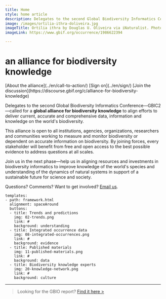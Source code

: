 ```yaml
---
title: Home
style: home article
description: Delegates to the second Global Biodiversity Informatics Conference (GBIC2) called for a global alliance for biodiversity knowledge to align efforts to deliver current, accurate and comprehensive data, information and knowledge on the world's biodiversity. 
image: /images/ortilia-ithra-doliveira.jpg
imageTitle: Ortilia ithra by Douglas U. Oliveira via iNaturalist. Photo licensed under CC BY-NC 4.0.
imageLink: https://www.gbif.org/occurrence/1986622394

---
```

an alliance for biodiversity knowledge
===================

<p class="buttons">
[About the alliance](../en/call-to-action/)
[Sign on](../en/sign/)
[Join the discussion](https://discourse.gbif.org/c/alliance-for-biodiversity-knowledge)
</p>

Delegates to the second Global Biodiversity Informatics Conference—GBIC2—called for a __global alliance for biodiversity knowledge__ to align efforts to deliver current, accurate and comprehensive data, information and knowledge on the world's biodiversity. 

This alliance is open to all institutions, agencies, organizations, researchers and communities working to measure and monitor biodiversity or dependent on accurate information on biodiversity. By joining forces, every stakeholder will benefit from free and open access to the best possible evidence to address questions at all scales.

Join us in the next phase—help us in aligning resources and investments in biodiversity informatics to improve knowledge of the world's species and understanding of the dynamics of natural systems in support of a sustainable future for science and society.

Questions? Comments? Want to get involved? [Email us](mailto:alliance@gbif.org).

<!---
styled custom component
you can have one or more buttons.
alignmenment options: left, center, spaceAround
title: what text should go below the icon
icon options are the ones provided in the icons folder. As of 3 feb 2019 those are: 
link: where to link to
background options: understanding, evidence, data, culture
-->
```styledYaml
templates:
- path: framework.html
  alignment: spaceAround
  buttons:
  - title: Trends and predictions
    img: 02-trends.png
    link: #
    background: understanding
  - title: Integrated occurrence data
    img: 08-integrated-occurrences.png
    link: #
    background: evidence
  - title: Published materials
    img: 11-published-materials.png
    link: #
    background: data
  - title: Biodiversity knowledge experts
    img: 20-knowledge-network.png
    link: #
    background: culture
```

-----
> Looking for the GBIO report? [Find it here >](https://doi.org/10.15468/6jxa-yb44)